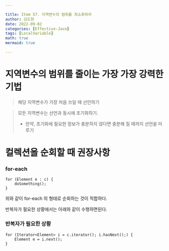 ```yaml
---

title: Item 57. 지역변수의 범위를 최소화하라
author: 김도현
date: 2022-09-02
categories: [Effective-Java]
tags: [LocalVariable]
math: true
mermaid: true

---
```


# 지역변수의 범위를 줄이는 가장 가장 강력한 기법

> 해당 지역변수가 가장 처음 쓰일 때 선언하기


> 모든 지역변수는 선언과 동시에 초기화하기.
>
> + 만약, 초기화에 필요한 정보가 충분하지 않다면 충분해 질 때까지 선언을 미루기


# 컬렉션을 순회할 때 권장사항


### for-each

    for (Element e : c) {
        doSomething();
    }

위와 같이 for-each 의 형태로 순회하는 것이 적합하다.

반복자가 필요한 상황에서는 아래와 같이 수행하면된다.

### 반복자가 필요한 상황

    for (Iterator<Element> i = c.iterator(); i.hasNext();) {
        Element e = i.next();
    }
